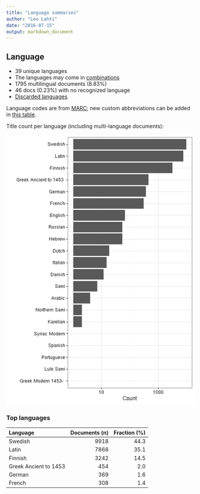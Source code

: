 ```yaml
---
title: "Language summaries"
author: "Leo Lahti"
date: "2016-07-15"
output: markdown_document
---
```


## Language

 * 39 unique languages
 * The languages may come in [combinations](output.tables/language_conversions.csv)
 * 1795 multilingual documents (8.83%)  
 * 46 docs (0.23%) with no recognized language 
 * [Discarded languages](output.tables/language_discarded.csv)

Language codes are from [MARC](http://www.loc.gov/marc/languages/language_code.html); new custom abbreviations can be added in [this table](https://github.com/rOpenGov/bibliographica/blob/master/inst/extdata/language_abbreviations.csv).

Title count per language (including multi-language documents):

![plot of chunk summarylang](figure/summarylang-1.png)


### Top languages


|Language              | Documents (n)| Fraction (%)|
|:---------------------|-------------:|------------:|
|Swedish               |          9918|         44.3|
|Latin                 |          7868|         35.1|
|Finnish               |          3242|         14.5|
|Greek Ancient to 1453 |           454|          2.0|
|German                |           369|          1.6|
|French                |           308|          1.4|

